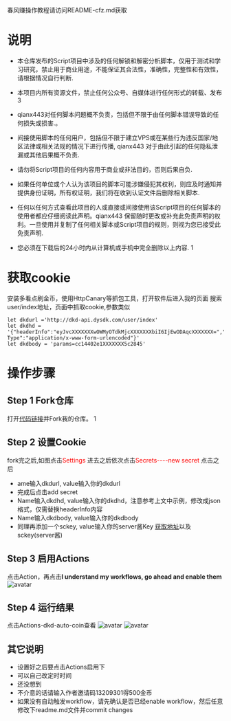 春风赚操作教程请访问README-cfz.md获取

# 说明
 - 本仓库发布的Script项目中涉及的任何解锁和解密分析脚本，仅用于测试和学习研究，禁止用于商业用途，不能保证其合法性，准确性，完整性和有效性，请根据情况自行判断.

 - 本项目内所有资源文件，禁止任何公众号、自媒体进行任何形式的转载、发布3

 - qianx443对任何脚本问题概不负责，包括但不限于由任何脚本错误导致的任何损失或损害.。

 - 间接使用脚本的任何用户，包括但不限于建立VPS或在某些行为违反国家/地区法律或相关法规的情况下进行传播, qianx443 对于由此引起的任何隐私泄漏或其他后果概不负责.

 - 请勿将Script项目的任何内容用于商业或非法目的，否则后果自负.

 - 如果任何单位或个人认为该项目的脚本可能涉嫌侵犯其权利，则应及时通知并提供身份证明，所有权证明，我们将在收到认证文件后删除相关脚本.

 - 任何以任何方式查看此项目的人或直接或间接使用该Script项目的任何脚本的使用者都应仔细阅读此声明。qianx443 保留随时更改或补充此免责声明的权利。一旦使用并复制了任何相关脚本或Script项目的规则，则视为您已接受此免责声明.

 - 您必须在下载后的24小时内从计算机或手机中完全删除以上内容. 1


# 获取cookie
安装多看点刷金币，使用HttpCanary等抓包工具，打开软件后进入我的页面
搜索user/index地址，页面中抓取cookie,参数类似

```
let dkdurl ='http://dkd-api.dysdk.com/user/index'
let dkdhd = '{"headerInfo":"eyJvcXXXXXXXwOWMyOTdkMjcXXXXXXXbiI6IjEwODAqcXXXXXXX=","Content-Type":"application/x-www-form-urlencoded"}'
let dkdbody = 'params=cc14402e1XXXXXXX5c2845'
```

# 操作步骤
## Step 1 Fork仓库
打开[代码链接](https://github.com/qianx443/dkd)并Fork我的仓库。
1
##  Step 2 设置Cookie
fork完之后,如图点击<font color="red">Settings</font>
进去之后依次点击<font color="red">Secrets----new secret</font>
点击之后
 - ame输入dkdurl, value输入你的dkdurl
 - 完成后点击add secret 
 - Name输入dkdhd, value输入你的dkdhd，注意参考上文中示例，修改成json格式，仅需替换headerInfo内容
 - Name输入dkdbody, value输入你的dkdbody
 - 同理再添加一个sckey,  value输入你的server酱Key [获取地址](https://qmsg.zendee.cn)以及sckey(server酱)


## Step 3 启用Actions
点击Action，再点击**I understand my workflows, go ahead and enable them**  
![avatar](https://cdn.jsdelivr.net/gh/Wenmoux/wenpic/687474703a2f2f74752e79616f68756f2e6d652f696d67732f323032302f30362f333463613136306339373262393932372e706e67.png)
## Step 4 运行结果 
点击Actions-dkd-auto-coin查看
![avatar](https://attach.52pojie.cn/forum/202102/05/092214uaii8arlvaqmf04r.png)
![avatar](https://attach.52pojie.cn/forum/202102/05/090000hqub17o591v979nn.png)

## 其它说明
 - 设置好之后要点击Actions启用下
 - 可以自己改定时时间
 - 还没想到
 - 不介意的话请输入作者邀请码13209301得500金币
 - 如果没有自动触发workflow，请先确认是否已经enable workflow，然后任意修改下readme.md文件并commit changes
